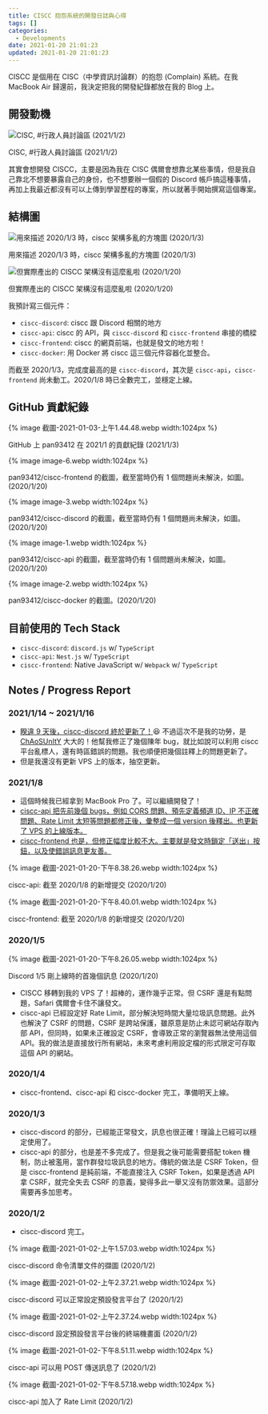 ```yaml
---
title: CISCC 抱怨系統的開發日誌與心得
tags: []
categories:
  - Developments
date: 2021-01-20 21:01:23
updated: 2021-01-20 21:01:23
---
```


CISCC 是個用在 CISC（中學資訊討論群）的抱怨 (Complain) 系統。在我 MacBook Air 歸還前，我決定把我的開發紀錄都放在我的 Blog 上。

<!-- more -->

## 開發動機

![CISC, #行政人員討論區 (2021/1/2)](截圖-2021-01-03-上午1.38.54.webp)

CISC, #行政人員討論區 (2021/1/2)

其實會想開發 CISCC，主要是因為我在 CISC 偶爾會想靠北某些事情，但是我自己靠北不想要暴露自己的身份，也不想要辦一個假的 Discord 帳戶搞這種事情，再加上我最近都沒有可以上傳到學習歷程的專案，所以就著手開始撰寫這個專案。

## 結構圖

![用來描述 2020/1/3 時，ciscc 架構多亂的方塊圖 (2020/1/3)](image.webp)

用來描述 2020/1/3 時，ciscc 架構多亂的方塊圖 (2020/1/3)

![但實際產出的 CISCC 架構沒有這麼亂啦 (2020/1/20)](ciscc-arch.webp)

但實際產出的 CISCC 架構沒有這麼亂啦 (2020/1/20)

我預計寫三個元件：

- `ciscc-discord`: ciscc 跟 Discord 相關的地方
- `ciscc-api`: ciscc 的 API，與 `ciscc-discord` 和 `ciscc-frontend` 串接的橋樑
- `ciscc-frontend`: ciscc 的網頁前端，也就是發文的地方啦！
- `ciscc-docker`: 用 Docker 將 ciscc 這三個元件容器化並整合。

而截至 2020/1/3，完成度最高的是 `ciscc-discord`，其次是 `ciscc-api`，`ciscc-frontend` 尚未動工。2020/1/8 時已全數完工，並穩定上線。

## GitHub 貢獻紀錄

{% image 截圖-2021-01-03-上午1.44.48.webp width:1024px %}

GitHub 上 pan93412 在 2021/1 的貢獻紀錄 (2021/1/3)

{% image image-6.webp width:1024px %}

pan93412/ciscc-frontend 的截圖，截至當時仍有 1 個問題尚未解決，如圖。(2020/1/20)

{% image image-3.webp width:1024px %}

pan93412/ciscc-discord 的截圖，截至當時仍有 1 個問題尚未解決，如圖。(2020/1/20)

{% image image-1.webp width:1024px %}

pan93412/ciscc-api 的截圖，截至當時仍有 1 個問題尚未解決，如圖。(2020/1/20)

{% image image-2.webp width:1024px %}

pan93412/ciscc-docker 的截圖。(2020/1/20)

## 目前使用的 Tech Stack

- `ciscc-discord`: `discord.js` w/ `TypeScript`
- `ciscc-api`: `Nest.js` w/ `TypeScript`
- `ciscc-frontend`: Native JavaScript w/ `Webpack` w/ `TypeScript`

## Notes / Progress Report

### 2021/1/14 ~ 2021/1/16

- [睽違 9 天後，ciscc-discord 終於更新了！](https://github.com/pan93412/ciscc-discord/compare/952ece53564e0bef9c78e5d5586533b27f753a28%5E...master)😆 不過這次不是我的功勞，是 [ChAoSUnItY](https://github.com/pan93412/ciscc-discord/commits?author=ChAoSUnItY) 大大的！他幫我修正了幾個陳年 bug，就比如說可以利用 ciscc 平台亂標人，還有時區錯誤的問題。我也順便把幾個註釋上的問題更新了。
- 但是我還沒有更新 VPS 上的版本，抽空更新。

### 2021/1/8

- 這個時候我已經拿到 MacBook Pro 了。可以繼續開發了！
- [ciscc-api 把先前幾個 bugs，例如 CORS 問題、預先定義頻道 ID、IP 不正確問題、Rate Limit 太短等問題都修正後，彙整成一個 version 後釋出。也更新了 VPS 的上線版本。](https://github.com/pan93412/ciscc-api/compare/c825b4854da49ed4cb78333b777d4044efb596ab%5E...master)
- [ciscc-frontend 也是，但修正幅度比較不大。主要就是發文時鎖定「送出」按鈕，以及使錯誤訊息更友善。](https://github.com/pan93412/ciscc-frontend/compare/e23f86382dbd7937044ebeb2174127be7532a23d...master)

{% image 截圖-2021-01-20-下午8.38.26.webp width:1024px %}

ciscc-api: 截至 2020/1/8 的新增提交 (2020/1/20)

{% image 截圖-2021-01-20-下午8.40.01.webp width:1024px %}

ciscc-frontend: 截至 2020/1/8 的新增提交 (2020/1/20)

### 2020/1/5

{% image 截圖-2021-01-20-下午8.26.05.webp width:1024px %}

Discord 1/5 剛上線時的首幾個訊息 (2020/1/20)

- CISCC 移轉到我的 VPS 了！超棒的，運作幾乎正常。但 CSRF 還是有點問題，Safari 偶爾會卡住不讓發文。
- ciscc-api 已經設定好 Rate Limit，部分解決短時間大量垃圾訊息問題。此外也解決了 CSRF 的問題，CSRF 是跨站保護，雖原意是防止未認可網站存取內部 API，但同時，如果未正確設定 CSRF，會導致正常的瀏覽器無法使用這個 API。我的做法是直接放行所有網站，未來考慮利用設定檔的形式限定可存取這個 API 的網站。

### 2020/1/4

- ciscc-frontend、ciscc-api 和 ciscc-docker 完工，準備明天上線。

### 2020/1/3

- ciscc-discord 的部分，已經能正常發文，訊息也很正確！理論上已經可以穩定使用了。
- ciscc-api 的部分，也是差不多完成了。但是我之後可能需要搭配 token 機制，防止被濫用，當作群發垃圾訊息的地方。傳統的做法是 CSRF Token，但是 ciscc-frontend 是純前端，不能直接注入 CSRF Token，如果是透過 API 拿 CSRF，就完全失去 CSRF 的意義，變得多此一舉又沒有防禦效果。這部分需要再多加思考。

### 2020/1/2

- ciscc-discord 完工。

{% image 截圖-2021-01-02-上午1.57.03.webp width:1024px %}

ciscc-discord 命令清單文件的擷圖 (2020/1/2)

{% image 截圖-2021-01-02-上午2.37.21.webp width:1024px %}

ciscc-discord 可以正常設定預設發言平台了 (2020/1/2)

{% image 截圖-2021-01-02-上午2.37.24.webp width:1024px %}

ciscc-discord 設定預設發言平台後的終端機畫面 (2020/1/2)

{% image 截圖-2021-01-02-下午8.51.11.webp width:1024px %}

ciscc-api 可以用 POST 傳送訊息了 (2020/1/2)

{% image 截圖-2021-01-02-下午8.57.18.webp width:1024px %}

ciscc-api 加入了 Rate Limit (2020/1/2)
